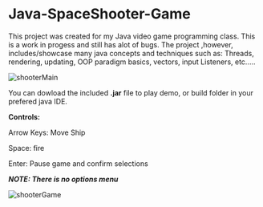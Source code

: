 # Java-SpaceShooter-Game


This project was created for my Java video game programming class. This is a work in progess and still has alot of bugs.  The project ,however, includes/showcase many java concepts and techniques such as:
Threads, rendering, updating, OOP paradigm basics, vectors, input Listeners, etc.....

![shooterMain](https://user-images.githubusercontent.com/17013385/206835682-3ee28f12-8bea-4599-b988-b85e30ff7934.jpg)

You can dowload the included **.jar** file to play demo, or build folder in your prefered java IDE. 

**Controls:**

Arrow Keys: Move Ship 

Space: fire 


Enter: Pause game and confirm selections

***NOTE: There is no options menu***

![shooterGame](https://user-images.githubusercontent.com/17013385/206835607-5b9c9c41-090d-42c3-bdf0-72f7bd505d80.jpg)
